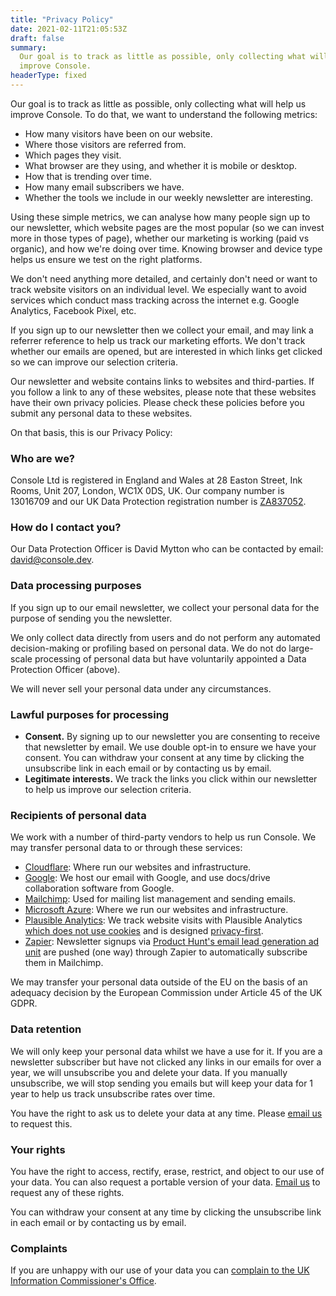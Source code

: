 ```yaml
---
title: "Privacy Policy"
date: 2021-02-11T21:05:53Z
draft: false
summary:
  Our goal is to track as little as possible, only collecting what will help us
  improve Console.
headerType: fixed
---
```


Our goal is to track as little as possible, only collecting what will help us
improve Console. To do that, we want to understand the following metrics:

- How many visitors have been on our website.
- Where those visitors are referred from.
- Which pages they visit.
- What browser are they using, and whether it is mobile or desktop.
- How that is trending over time.
- How many email subscribers we have.
- Whether the tools we include in our weekly newsletter are interesting.

Using these simple metrics, we can analyse how many people sign up to our
newsletter, which website pages are the most popular (so we can invest more in
those types of page), whether our marketing is working (paid vs organic), and
how we're doing over time. Knowing browser and device type helps us ensure we
test on the right platforms.

We don't need anything more detailed, and certainly don't need or want to track
website visitors on an individual level. We especially want to avoid services
which conduct mass tracking across the internet e.g. Google Analytics, Facebook
Pixel, etc.

If you sign up to our newsletter then we collect your email, and may link a
referrer reference to help us track our marketing efforts. We don't track
whether our emails are opened, but are interested in which links get clicked so
we can improve our selection criteria.

Our newsletter and website contains links to websites and third-parties. If you
follow a link to any of these websites, please note that these websites have
their own privacy policies. Please check these policies before you submit any
personal data to these websites.

On that basis, this is our Privacy Policy:

### Who are we?

Console Ltd is registered in England and Wales at 28 Easton Street, Ink Rooms,
Unit 207, London, WC1X 0DS, UK. Our company number is 13016709 and our UK Data
Protection registration number is
[ZA837052](https://ico.org.uk/ESDWebPages/Entry/ZA837052).

### How do I contact you?

Our Data Protection Officer is David Mytton who can be contacted by email:
[david@console.dev](mailto:david@console.dev).

### Data processing purposes

If you sign up to our email newsletter, we collect your personal data for the
purpose of sending you the newsletter.

We only collect data directly from users and do not perform any automated
decision-making or profiling based on personal data. We do not do large-scale
processing of personal data but have voluntarily appointed a Data Protection
Officer (above).

We will never sell your personal data under any circumstances.

### Lawful purposes for processing

- **Consent.** By signing up to our newsletter you are consenting to receive
  that newsletter by email. We use double opt-in to ensure we have your consent.
  You can withdraw your consent at any time by clicking the unsubscribe link in
  each email or by contacting us by email.
- **Legitimate interests.** We track the links you click within our newsletter
  to help us improve our selection criteria.

### Recipients of personal data

We work with a number of third-party vendors to help us run Console. We may
transfer personal data to or through these services:

- [Cloudflare](https://www.cloudflare.com/): Where run our websites and
  infrastructure.
- [Google](https://www.google.com/): We host our email with Google, and use
  docs/drive collaboration software from Google.
- [Mailchimp](https://mailchimp.com/): Used for mailing list management and
  sending emails.
- [Microsoft Azure](https://azure.microsoft.com/): Where we run our websites and
  infrastructure.
- [Plausible Analytics](https://plausible.io/): We track website visits with
  Plausible Analytics
  [which does not use cookies](https://plausible.io/data-policy) and is designed
  [privacy-first](https://plausible.io/privacy-focused-web-analytics).
- [Zapier](https://zapier.com): Newsletter signups via
  [Product Hunt's email lead generation ad unit](https://www.producthunt.com/sponsor)
  are pushed (one way) through Zapier to automatically subscribe them in
  Mailchimp.

We may transfer your personal data outside of the EU on the basis of an adequacy
decision by the European Commission under Article 45 of the UK GDPR.

### Data retention

We will only keep your personal data whilst we have a use for it. If you are a
newsletter subscriber but have not clicked any links in our emails for over a
year, we will unsubscribe you and delete your data. If you manually unsubscribe,
we will stop sending you emails but will keep your data for 1 year to help us
track unsubscribe rates over time.

You have the right to ask us to delete your data at any time. Please
[email us](mailto:hello@console.dev) to request this.

### Your rights

You have the right to access, rectify, erase, restrict, and object to our use of
your data. You can also request a portable version of your data.
[Email us](mailto:hello@console.dev) to request any of these rights.

You can withdraw your consent at any time by clicking the unsubscribe link in
each email or by contacting us by email.

### Complaints

If you are unhappy with our use of your data you can
[complain to the UK Information Commissioner's Office](https://ico.org.uk/make-a-complaint/).
